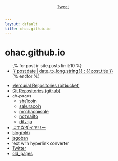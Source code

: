 ```yaml
---
layout: default
title: ohac.github.io
---
```


<div style="position:absolute;top:20;left:400px;">
<a href="https://twitter.com/share" class="twitter-share-button" data-via="ohac">Tweet</a>
<script>!function(d,s,id){var js,fjs=d.getElementsByTagName(s)[0],p=/^http:/.test(d.location)?'http':'https';if(!d.getElementById(id)){js=d.createElement(s);js.id=id;js.src=p+'://platform.twitter.com/widgets.js';fjs.parentNode.insertBefore(js,fjs);}}(document, 'script', 'twitter-wjs');</script>
<div class="fb-like" data-href="http://ohac.github.io/" data-layout="button_count" data-action="like" data-show-faces="true" data-share="true"></div>
</div>

# ohac.github.io

<ul>
{% for post in site.posts limit:10 %}
<li>
<a href="{{post.url}}">{{ post.date | date_to_long_string }} : {{ post.title }}</a>
</li>
{% endfor %}
</ul>

* [Mercurial Repositories (bitbucket)](https://bitbucket.org/ohac)
* [Git Repositories (github)](https://github.com/ohac)
* gh-pages
  * [sha1coin](http://ohac.github.io/sha1coin)
  * [sakuracoin](http://ohac.github.io/sakuracoin)
  * [mochaconsole](http://ohac.github.io/mochaconsole)
  * [notmailto](http://ohac.github.io/notmailto)
  * [ditz-ja](http://ohac.github.io/ditz-ja)
* [はてなダイアリー](http://d.hatena.ne.jp/ohac/)
* [blog(old)](blog/index.html)
* [jsgoban](jsgoban/)
* [text with hyperlink converter](txt2link/)
* [Twitter](http://twitter.com/ohac)
* [old_pages](old_pages/front.html)
